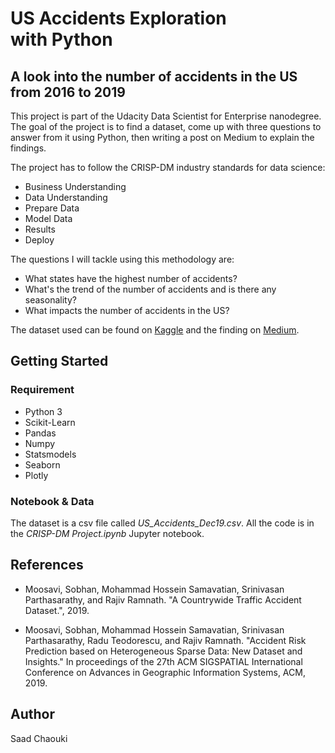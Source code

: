 # US Accidents Exploration with Python
## A look into the number of accidents in the US from 2016 to 2019


This project is part of the Udacity Data Scientist for Enterprise nanodegree. The goal of the project is to find a dataset, come up with three questions to answer from it using Python, then writing a post on Medium to explain the findings.

The project has to follow the CRISP-DM industry standards for data science:

* Business Understanding 
* Data Understanding
* Prepare Data
* Model Data
* Results
* Deploy

The questions I will tackle using this methodology are:

* What states have the highest number of accidents?
* What's the trend of the number of accidents and is there any seasonality?
* What impacts the number of accidents in the US?

The dataset used can be found on [Kaggle](https://www.kaggle.com/sobhanmoosavi/us-accidents/data) and the finding on [Medium](https://medium.com/r/?url=https%3A%2F%2Fwww.kaggle.com%2Fsobhanmoosavi%2Fus-accidents%2Fdata). 


## Getting Started

### Requirement

* Python 3
* Scikit-Learn
* Pandas
* Numpy
* Statsmodels
* Seaborn
* Plotly

### Notebook & Data

The dataset is a csv file called *US_Accidents_Dec19.csv*. All the code is in the *CRISP-DM Project.ipynb* Jupyter notebook.

## References
* Moosavi, Sobhan, Mohammad Hossein Samavatian, Srinivasan Parthasarathy, and Rajiv Ramnath. "A Countrywide Traffic Accident Dataset.", 2019.


* Moosavi, Sobhan, Mohammad Hossein Samavatian, Srinivasan Parthasarathy, Radu Teodorescu, and Rajiv Ramnath. "Accident Risk Prediction based on Heterogeneous Sparse Data: New Dataset and Insights." In proceedings of the 27th ACM SIGSPATIAL International Conference on Advances in Geographic Information Systems, ACM, 2019.

## Author
Saad Chaouki
